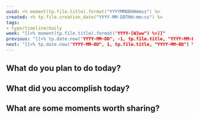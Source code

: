 ```yaml
---
uuid: <% moment(tp.file.title).format("YYYYMMDDHHmmss") %>
created: <% tp.file.creation_date("YYYY-MM-DDTHH:mm:ss") %>
tags:
- type/timeline/daily
week: "[[<% moment(tp.file.title).format("YYYY-[W]ww") %>]]"
previous: "[[<% tp.date.now("YYYY-MM-DD", -1, tp.file.title, "YYYY-MM-DD") %>]]"
next: "[[<% tp.date.now("YYYY-MM-DD", 1, tp.file.title, "YYYY-MM-DD") %>]]"
---
```


## What do you plan to do today?

## What did you accomplish today?

## What are some moments worth sharing?
